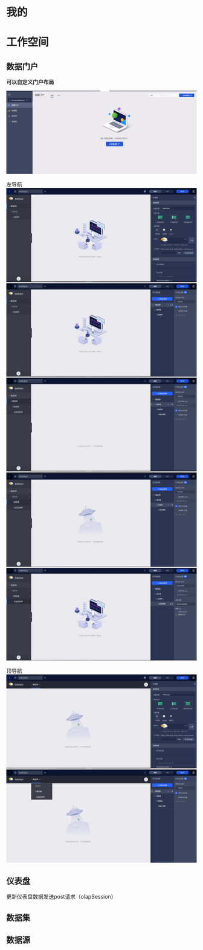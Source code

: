<!--
 * @Author: wjn
 * @Date: 2020-03-31 09:27:47
 * @LastEditors: wjn
 * @LastEditTime: 2020-03-31 16:24:08
 -->
# 我的

# 工作空间

## 数据门户

**可以自定义门户布局**

![image](/Images/Pro/QuickBi/workplace_1.png)

左导航
![image](/Images/Pro/QuickBi/left_layout_1.png)
![image](/Images/Pro/QuickBi/left_layout_02.png)
![image](/Images/Pro/QuickBi/left_layout_03.png)
![image](/Images/Pro/QuickBi/left_layout_04.png)
![image](/Images/Pro/QuickBi/left_layout_05.png)

顶导航
![image](/Images/Pro/QuickBi/top_layout_1.png)
![image](/Images/Pro/QuickBi/top_layout_02.png)


## 仪表盘

更新仪表盘数据发送post请求（olapSession）

## 数据集

## 数据源